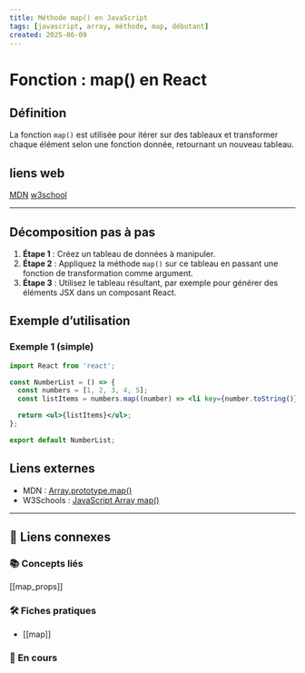 ```yaml
---
title: Méthode map() en JavaScript
tags: [javascript, array, méthode, map, débutant]
created: 2025-06-09
---
```


# Fonction : map() en React

## Définition
La fonction `map()` est utilisée pour itérer sur des tableaux et transformer chaque élément selon une fonction donnée, retournant un nouveau tableau.

## liens web

[MDN]()
[w3school]()

---

## Décomposition pas à pas
1. **Étape 1** : Créez un tableau de données à manipuler.
2. **Étape 2** : Appliquez la méthode `map()` sur ce tableau en passant une fonction de transformation comme argument.
3. **Étape 3** : Utilisez le tableau résultant, par exemple pour générer des éléments JSX dans un composant React.

## Exemple d’utilisation
### Exemple 1 (simple)
```jsx
import React from 'react';

const NumberList = () => {
  const numbers = [1, 2, 3, 4, 5];
  const listItems = numbers.map((number) => <li key={number.toString()}>{number}</li>);

  return <ul>{listItems}</ul>;
};

export default NumberList;
```

## Liens externes
- MDN : [Array.prototype.map()](https://developer.mozilla.org/fr/docs/Web/JavaScript/Reference/Global_Objects/Array/map)
- W3Schools : [JavaScript Array map()](https://www.w3schools.com/jsref/jsref_map.asp)

---

## 🔗 Liens connexes

### 📚 Concepts liés
[[map_props]]

### 🛠️ Fiches pratiques
- [[map]]

### 🚧 En cours
